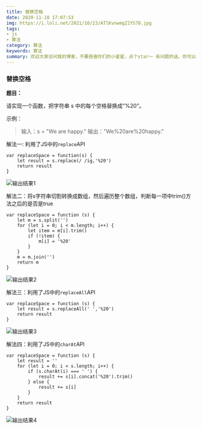 ```yaml
---
title: 替换空格
date: 2020-11-18 17:07:53
img: https://i.loli.net/2021/10/23/ATlKvnwmgZ1YS78.jpg
tags:
- js
- 算法
category: 算法
keywords: 算法
summary: 欢迎大家访问我的博客，不要吝啬你们的小星星，点个star～ 有问题的话，你可以将问题在留言板留言问我.
---
```


### 替换空格

**题目：**

请实现一个函数，把字符串 s 中的每个空格替换成"%20"。

示例：

>输入：s = "We are happy."
>输出："We%20are%20happy."

解法一: 利用了JS中的`replace`API
```
var replaceSpace = function(s) {
    let result = s.replace(/ /ig,'%20')
    return result
}
```
![输出结果1](https://i.loli.net/2020/11/18/2SwHLAMkQmUyuOR.png)

解法二：将s字符串切割转换成数组，然后遍历整个数组，判断每一项中trim()方法之后的是否是true
```
var replaceSpace = function (s) {
    let m = s.split('')
    for (let i = 0; i < m.length; i++) {
        let item = m[i].trim()
        if (!item) {
            m[i] = '%20'
        }
    }
    m = m.join('')
    return m
}
```
![输出结果2](https://i.loli.net/2020/11/18/eYAZOToC3cyR8ut.png)

解法三：利用了JS中的`replaceAll`API
```
var replaceSpace = function (s) {
    let result = s.replaceAll(' ','%20')
    return result
}
```
![输出结果3](https://i.loli.net/2020/11/18/NrJmIRwbzXfqgko.png)

解法四：利用了JS中的`charAt`API
```
var replaceSpace = function (s) {
    let result = ''
    for (let i = 0; i < s.length; i++) {
        if (s.charAt(i) === ' ') {
            result += s[i].concat('%20').trim()
        } else {
            result += s[i]
        }
    }
    return result
}
```
![输出结果4](https://i.loli.net/2020/11/19/IVMrUiCW5cSXfAq.png)